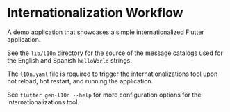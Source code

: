 # Internationalization Workflow

A demo application that showcases a simple internationalized Flutter application.

See the `lib/l10n` directory for the source of the message catalogs used for
the English and Spanish `helloWorld` strings.

The `l10n.yaml` file is required to trigger the internationalizations tool upon
hot reload, hot restart, and running the application.

See `flutter gen-l10n --help` for more configuration options for the
internationalizations tool.
